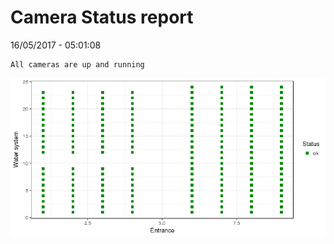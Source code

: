 Camera Status report
================
16/05/2017 - 05:01:08

    All cameras are up and running

![](camreport_files/figure-markdown_github/unnamed-chunk-2-1.png)
